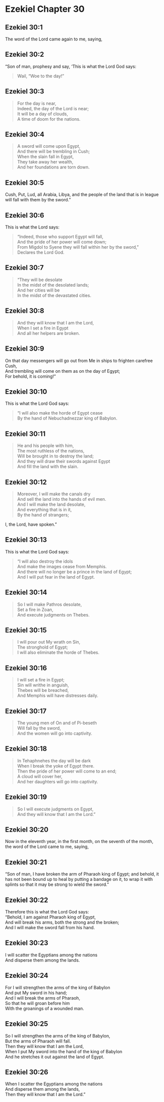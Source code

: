 # Ezekiel Chapter 30

## Ezekiel 30:1

The word of the Lord came again to me, saying,

## Ezekiel 30:2

“Son of man, prophesy and say, ‘This is what the Lord God says:

> Wail,
> “Woe to the day!”

## Ezekiel 30:3

> For the day is near,  
> Indeed, the day of the Lord is near;  
> It will be a day of clouds,  
> A time of doom for the nations.

## Ezekiel 30:4

> A sword will come upon Egypt,  
> And there will be trembling in Cush;  
> When the slain fall in Egypt,  
> They take away her wealth,  
> And her foundations are torn down.

## Ezekiel 30:5

Cush, Put, Lud, all Arabia, Libya, and the people of the land that is in league will fall with them by the sword.”

## Ezekiel 30:6

This is what the Lord says:

> “Indeed, those who support Egypt will fall,  
> And the pride of her power will come down;  
> From Migdol to Syene they will fall within her by the sword,”  
> Declares the Lord God.

## Ezekiel 30:7

> “They will be desolate  
> In the midst of the desolated lands;  
> And her cities will be  
> In the midst of the devastated cities.

## Ezekiel 30:8

> And they will know that I am the Lord,  
> When I set a fire in Egypt  
> And all her helpers are broken.

## Ezekiel 30:9

On that day messengers will go out from Me in ships to frighten carefree Cush,  
And trembling will come on them as on the day of Egypt;  
For behold, it is coming!”

## Ezekiel 30:10

This is what the Lord God says:

> “I will also make the horde of Egypt cease  
> By the hand of Nebuchadnezzar king of Babylon.

## Ezekiel 30:11

> He and his people with him,  
> The most ruthless of the nations,  
> Will be brought in to destroy the land;  
> And they will draw their swords against Egypt  
> And fill the land with the slain.

## Ezekiel 30:12

> Moreover, I will make the canals dry  
> And sell the land into the hands of evil men.  
> And I will make the land desolate,  
> And everything that is in it,  
> By the hand of strangers;

I, the Lord, have spoken.”

## Ezekiel 30:13

This is what the Lord God says:

> “I will also destroy the idols  
> And make the images cease from Memphis.  
> And there will no longer be a prince in the land of Egypt;  
> And I will put fear in the land of Egypt.

## Ezekiel 30:14

> So I will make Pathros desolate,  
> Set a fire in Zoan,  
> And execute judgments on Thebes.

## Ezekiel 30:15

> I will pour out My wrath on Sin,  
> The stronghold of Egypt;  
> I will also eliminate the horde of Thebes.

## Ezekiel 30:16

> I will set a fire in Egypt;  
> Sin will writhe in anguish,  
> Thebes will be breached,  
> And Memphis will have distresses daily.

## Ezekiel 30:17

> The young men of On and of Pi-beseth  
> Will fall by the sword,  
> And the women will go into captivity.

## Ezekiel 30:18

> In Tehaphnehes the day will be dark  
> When I break the yoke of Egypt there.  
> Then the pride of her power will come to an end;  
> A cloud will cover her,  
> And her daughters will go into captivity.

## Ezekiel 30:19

> So I will execute judgments on Egypt,  
> And they will know that I am the Lord.”

## Ezekiel 30:20

Now in the eleventh year, in the first month, on the seventh of the month, the word of the Lord came to me, saying,

## Ezekiel 30:21

“Son of man, I have broken the arm of Pharaoh king of Egypt; and behold, it has not been bound up to heal by putting a bandage on it, to wrap it with splints so that it may be strong to wield the sword.”

## Ezekiel 30:22

Therefore this is what the Lord God says:  
“Behold, I am against Pharaoh king of Egypt,  
And will break his arms, both the strong and the broken;  
And I will make the sword fall from his hand.

## Ezekiel 30:23

I will scatter the Egyptians among the nations  
And disperse them among the lands.

## Ezekiel 30:24

For I will strengthen the arms of the king of Babylon  
And put My sword in his hand;  
And I will break the arms of Pharaoh,  
So that he will groan before him  
With the groanings of a wounded man.

## Ezekiel 30:25

So I will strengthen the arms of the king of Babylon,  
But the arms of Pharaoh will fall.  
Then they will know that I am the Lord,  
When I put My sword into the hand of the king of Babylon  
And he stretches it out against the land of Egypt.

## Ezekiel 30:26

When I scatter the Egyptians among the nations  
And disperse them among the lands,  
Then they will know that I am the Lord.”

